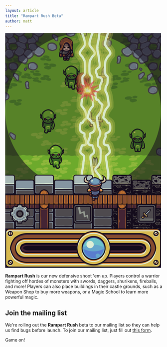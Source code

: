 ```yaml
---
layout: article
title: "Rampart Rush Beta"
author: matt
---
```

<div class="full-frame">
	<a href="http://goo.gl/3Iaku">
		<img alt="Rampart Rush" src="/media/images/posts/rampart/lightningBolt.png" width="500" height="751">
	</a>
</div>

**Rampart Rush** is our new defensive shoot 'em up. Players control a warrior fighting off hordes of monsters with swords, daggers, shurikens, fireballs, and more! Players can also place buildings in their castle grounds, such as a Weapon Shop to buy more weapons, or a Magic School to learn more powerful magic.

## Join the mailing list

We're rolling out the **Rampart Rush** beta to our mailing list so they can help us find bugs before launch. To join our mailing list, just fill out [this form][1].

Game on!

[1]: http://goo.gl/3Iaku
